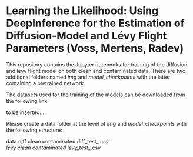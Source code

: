 # Learning the Likelihood: Using DeepInference for the Estimation of Diffusion-Model and Lévy Flight Parameters (Voss, Mertens, Radev)
This repository contains the Jupyter notebooks for training of the diffusion and lévy flight model on both clean and contaminated data. There are two
additional folders named _img_ and _model\_checkpoints_ with the latter containing a pretrained network.

The datasets used for the training of the models can be downloaded from the following link:

to be inserted...

Please create a data folder at the level of _img_ and _model\_checkpoints_ with the following structure:

data
   diff
      clean
      contaminated
      diff_test_*.csv	
   levy
      clean
      contaminated
      levy_test_*.csv
